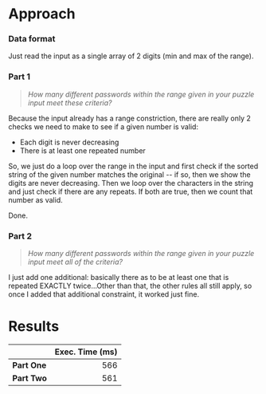 # Approach
### Data format

Just read the input as a single array of 2 digits (min and max of the range).

### Part 1
> _How many different passwords within the range given in your puzzle input meet these criteria?_

Because the input already has a range constriction, there are really only 2 checks we need to make to see if a given
number is valid:
* Each digit is never decreasing
* There is at least one repeated number

So, we just do a loop over the range in the input and first check if the sorted string of the given number matches the
original -- if so, then we show the digits are never decreasing. Then we loop over the characters in the string
and just check if there are any repeats. If both are true, then we count that number as valid.

Done.

### Part 2
> _How many different passwords within the range given in your puzzle input meet all of the criteria?_

I just add one additional: basically there as to be at least one that is repeated EXACTLY twice...Other than that, the other
rules all still apply, so once I added that additional constraint, it worked just fine.

# Results

|              | Exec. Time (ms) |
|--------------|----------------:|
| **Part One** |             566 |
| **Part Two** |             561 |
